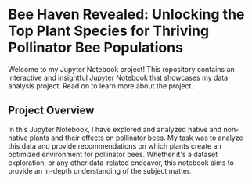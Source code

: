 # Bee Haven Revealed: Unlocking the Top Plant Species for Thriving Pollinator Bee Populations

Welcome to my Jupyter Notebook project! This repository contains an interactive and insightful Jupyter Notebook that showcases my data analysis project. Read on to learn more about the project.

## Project Overview

In this Jupyter Notebook, I have explored and analyzed native and non-native plants and their effects on pollinator bees. My task was to analyze this data and provide recommendations on which plants create an optimized environment for pollinator bees. Whether it's a dataset exploration, or any other data-related endeavor, this notebook aims to provide an in-depth understanding of the subject matter.
